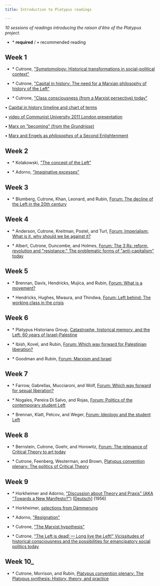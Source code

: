 ```yaml
---
title: Introduction to Platypus readings

---
```

_10 sessions of readings introducing the *raison d'être* of the Platypus project._

* \* **required** / • recommended reading

## Week 1

* \* Cutrone, <a href="/2009/05/15/symptomology/" target="_blank">"Symptomology: Historical transformations in social-political context"</a>

* \* Cutrone, <a href="/2008/10/01/capital-in-history-the-need-for-a-marxian-philosophy-of-history-of-the-left/" target="_blank">"Capital in history: The need for a Marxian philosophy of history of the Left"</a>

* \* Cutrone, <a href="https://platypus1917.org/2012/11/01/class-consciousness-from-a-marxist-perspective-today/" target="_blank">"Class consciousness (from a Marxist persective) today"</a>

• <a href="/file/readings/cutrone_capitalinhistorytimeline103011.pdf" target="_blank">Capital in history timeline and chart of terms</a>

• <a href="http://vimeo.com/30377397" target="_blank">video of Communist University 2011 London presentation</a>

• <a href="/file/readings/marx_grundrissebecoming.pdf" target="_blank">Marx on "becoming" (from the _Grundrisse_)</a>

• <a href="/file/readings/menandlouis_edmundwilsonfinlandstationintro2003.pdf" target="_blank">Marx and Engels as _philosophes_ of a Second Enlightenment</a>



## Week 2

* \* Kolakowski, <a href="/file/readings/readings/kolakowskileszek_conceptleft1968.pdf" target="_blank">"The concept of the Left"</a>

* \* Adorno, <a href="/file/readings/readings/adorno_imaginativeexcesses.pdf" target="_blank">"Imaginative excesses"</a>


## Week 3

* \* Blumberg, Cutrone, Khan, Leonard, and Rubin, <a href="the-decline-of-the-left-in-the-20th-century/" target="_blank">Forum: The decline of the Left in the 20th century</a>



## Week 4

* \* Anderson, Cutrone, Kreitman, Postel, and Turl, <a href="/2010/07/09/imperialism-what-is-it-why-should-we-be-against-it/" target="_blank">Forum: Imperialism: What is it, why should we be against it?</a>

* \* Albert, Cutrone, Duncombe, and Holmes, <a href="/2008/04/01/the-3-rs-reform-revolution-and-resistance-the-problematic-forms-of-anticapitalism-today-2/" target="_blank">Forum: The 3 Rs: reform, revolution and "resistance:" The problematic forms of "anti-capitalism" today</a>



## Week 5

* \* Brennan, Davis, Hendricks, Mujica, and Rubin, <a href="/2009/08/24/what-is-a-movement-pr/" target="_blank">Forum: What is a movement?</a>

* \* Hendricks, Hughes, Mwaura, and Thindwa, <a href="/2009/07/01/left-behind-the-working-class-in-the-crisis/" target="_blank">Forum: Left behind: The working class in the crisis</a>



## Week 6

* \* Platypus Historians Group, <a href="/2008/05/01/catastrophe-historical-memory-and-the-left-60-years-of-israel-palestine/" target="_blank">Catastrophe, historical memory, and the Left: 60 years of Israel-Palestine</a>

* \* Ibish, Kovel, and Rubin, <a href="/2010/04/08/which-way-forward-for-palestinian-liberation-2/" target="_blank">Forum: Which way forward for Palestinian liberation?</a>

* \* Goodman and Rubin, <a href="/2011/05/05/marxism-and-israel-left-perspectives-on-the-israeli-palestinian-conflict/" target="_blank">Forum: Marxism and Israel</a>



## Week 7

* \* Farrow, Gabrellas, Mucciaroni, and Wolf, <a href="/2011/02/01/which-way-forward-for-sexual-liberation/" target="_blank">Forum: Which way forward for sexual liberation?</a>

* \* Nogales, Pereira Di Salvo, and Rojas, <a href="/2009/09/30/politics-of-the-contemporary-student-left/" target="_blank">Forum: Politics of the contemporary student Left</a>

* \* Brennan, Klatt, Petcov, and Weger, <a href="/2010/09/12/ideology-and-the-student-left/" target="_blank">Forum: Ideology and the student Left</a>



## Week 8

* \* Bernstein, Cutrone, Goehr, and Horowitz, <a href="/2011/01/01/the-relevance-of-critical-theory-to-art-today/" target="_blank">Forum: The relevance of Critical Theory to art today</a>

* \* Cutrone, Feenberg, Westerman, and Brown, <a href="/2011/07/09/the-politics-of-critical-theory/" target="_blank">Platypus convention plenary: The politics of Critical Theory</a>



## Week 9

* \* Horkheimer and Adorno, <a href="/file/readings/horkheimeradorno_newmanifesto_NLR65_2010press.pdf" target="_blank">"Discussion about Theory and Praxis" (AKA "Towards a New Manifesto?")</a> [<a href="/file/readings/horkheimeradorno_theorieundpraxis1956.pdf" target="_blank">Deutsch</a>] (1956)

* \* Horkheimer, <a href="/file/readings/readings/horkheimer_dawnex.pdf" target="_blank">selections from Dämmerung</a>

* \* Adorno, <a href="/file/readings/adorno_resignation1969.pdf" target="_blank">"Resignation"</a>

* \* Cutrone, <a href="/2010/11/06/the-marxist-hypothesis-a-response-to-alain-badous-communist-hypothesis/" target="_blank">"The Marxist hypothesis"</a>

* \* Cutrone, <a href="/2007/11/01/vicissitudes-of-historical-consciousness-and-possibilities-for-emancipatory-social-politics-today/" target="_blank">"The Left is dead! — Long live the Left!" Vicissitudes of historical consciousness and the possibilities for emancipatory social politics today</a>



## Week 10_

* \* Cutrone, Morrison, and Rubin, <a href="the-platypus-synthesis/" target="_blank">Platypus convention plenary: The Platypus synthesis: History, theory, and practice</a>

